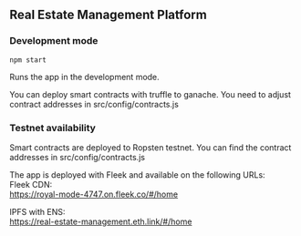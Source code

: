 
## Real Estate Management Platform


### Development mode

`npm start`

Runs the app in the development mode.<br />

You can deploy smart contracts with truffle to ganache.
You need to adjust contract addresses in src/config/contracts.js


### Testnet availability

Smart contracts are deployed to Ropsten testnet.
You can find the contract addresses in src/config/contracts.js

The app is deployed with Fleek and available on the following URLs:<br />
Fleek CDN: <br />
https://royal-mode-4747.on.fleek.co/#/home<br />

IPFS with ENS: <br />
https://real-estate-management.eth.link/#/home<br />


